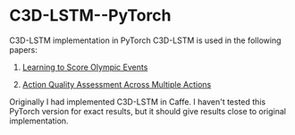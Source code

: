 # C3D-LSTM--PyTorch
C3D-LSTM implementation in PyTorch
C3D-LSTM is used in the following papers:

1. [Learning to Score Olympic Events](https://arxiv.org/abs/1611.05125)

2. [Action Quality Assessment Across Multiple Actions](https://arxiv.org/abs/1812.06367)


Originally I had implemented C3D-LSTM in Caffe. I haven't tested this PyTorch version for exact results, but it should give results close to original implementation.
